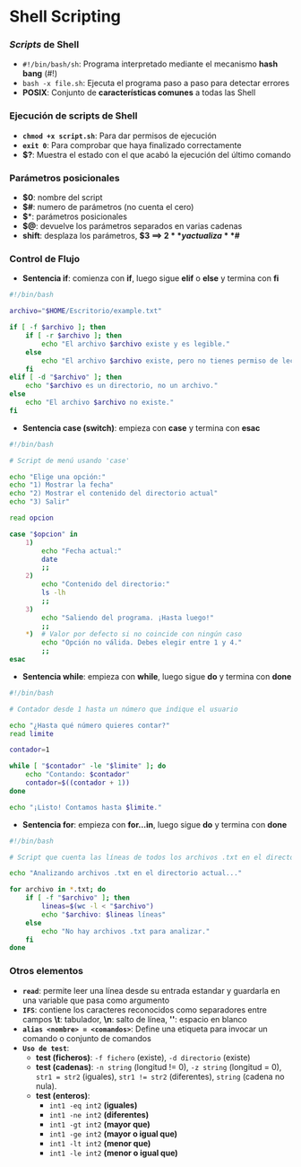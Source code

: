 # Shell Scripting

### *Scripts* de Shell
- ``#!/bin/bash/sh``: Programa interpretado mediante el mecanismo **hash bang** (#!)
- ``bash -x file.sh``: Ejecuta el programa paso a paso para detectar errores
- **POSIX**: Conjunto de **características comunes** a todas las Shell

### Ejecución de scripts de Shell
- **``chmod +x script.sh``**: Para dar permisos de ejecución
- **``exit 0``**: Para comprobar que haya finalizado correctamente
- **$?**: Muestra el estado con el que acabó la ejecución del último comando

### Parámetros posicionales
- **$0**: nombre del script
- **$#**: numero de parámetros (no cuenta el cero)
- **$***: parámetros posicionales
- **$@**: devuelve los parámetros separados en varias cadenas
- **shift**: desplaza los parámetros, **$3 ==> $2** y actualiza **$#**

### Control de Flujo
- **Sentencia if**: comienza con **if**, luego sigue **elif** o **else** y termina con **fi**
```bash
#!/bin/bash

archivo="$HOME/Escritorio/example.txt"

if [ -f $archivo ]; then
    if [ -r $archivo ]; then
        echo "El archivo $archivo existe y es legible."
    else
        echo "El archivo $archivo existe, pero no tienes permiso de lectura."
    fi
elif [ -d "$archivo" ]; then
    echo "$archivo es un directorio, no un archivo."
else
    echo "El archivo $archivo no existe."
fi
```
- **Sentencia case (switch)**: empieza con **case** y termina con **esac**
```bash
#!/bin/bash

# Script de menú usando 'case'

echo "Elige una opción:"
echo "1) Mostrar la fecha"
echo "2) Mostrar el contenido del directorio actual"
echo "3) Salir"

read opcion

case "$opcion" in
    1)
        echo "Fecha actual:"
        date
        ;;
    2)
        echo "Contenido del directorio:"
        ls -lh
        ;;
    3)
        echo "Saliendo del programa. ¡Hasta luego!"
        ;;
    *)  # Valor por defecto si no coincide con ningún caso
        echo "Opción no válida. Debes elegir entre 1 y 4."
        ;;
esac
```
- **Sentencia while**: empieza con **while**, luego sigue **do** y termina con **done**
```bash
#!/bin/bash

# Contador desde 1 hasta un número que indique el usuario

echo "¿Hasta qué número quieres contar?"
read limite

contador=1

while [ "$contador" -le "$limite" ]; do
    echo "Contando: $contador"
    contador=$((contador + 1))
done

echo "¡Listo! Contamos hasta $limite."
```
- **Sentencia for**: empieza con **for...in**, luego sigue **do** y termina con **done**
```bash
#!/bin/bash

# Script que cuenta las líneas de todos los archivos .txt en el directorio actual

echo "Analizando archivos .txt en el directorio actual..."

for archivo in *.txt; do
    if [ -f "$archivo" ]; then
        lineas=$(wc -l < "$archivo")
        echo "$archivo: $lineas líneas"
    else
        echo "No hay archivos .txt para analizar."
    fi
done
```

### Otros elementos
- **``read``**: permite leer una línea desde su entrada estandar y guardarla en una variable que pasa como argumento
- **``IFS``**: contiene los caracteres reconocidos como separadores entre campos **\t**: tabulador, **\n**: salto de línea, **''**: espacio en blanco
- **``alias <nombre> = <comandos>``**: Define una etiqueta para invocar un comando o conjunto de comandos
- **``Uso de test``**:
    - **test (ficheros)**: ``-f fichero`` (existe), ``-d directorio`` (existe)
    - **test (cadenas)**: ``-n string`` (longitud != 0), ``-z string`` (longitud = 0), ``str1 = str2`` (iguales), ``str1 != str2`` (diferentes), ``string`` (cadena no nula).
    - **test (enteros)**: 
        - ``int1 -eq int2`` **(iguales)**
        - ``int1 -ne int2`` **(diferentes)**
        - ``int1 -gt int2`` **(mayor que)**
        - ``int1 -ge int2`` **(mayor o igual que)**
        - ``int1 -lt int2`` **(menor que)**
        - ``int1 -le int2`` **(menor o igual que)**


